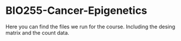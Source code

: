 # BIO255-Cancer-Epigenetics

Here you can find the files we run for the course. Including the desing matrix and the count data.
